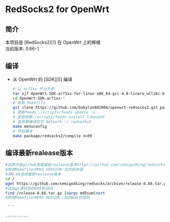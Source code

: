 RedSocks2 for OpenWrt
===

简介
---

 本项目是 [RedSocks2][1] 在 OpenWrt 上的移植  
 当前版本: 0.66-1  
  

编译
---

 - 从 OpenWrt 的 [SDK][S] 编译  

   ```bash
   # 以 ar71xx 平台为例
   tar xjf OpenWrt-SDK-ar71xx-for-linux-x86_64-gcc-4.8-linaro_uClibc-0.9.33.2.tar.bz2
   cd OpenWrt-SDK-ar71xx-*
   # 获取 Makefile
   git clone https://github.com/babylon882004/openwrt-redsocks2.git package/redsocks2
   # 更新feeds ./scripts/feeds update -a
   # 安装依赖./scripts/feeds install libevent
   # 选择要编译的包 Network -> redsocks2
   make menuconfig
   # 开始编译
   make package/redsocks2/compile V=99
   ```
编译最新realease版本
---
   ```bash
   #去原作者github查看最新realease版本https://github.com/semigodking/redsocks/releases
   #修改Makefile中PKG_VERSION:后的版本值
   #将0.66改成最新realease版本
   cd /
   wget https://github.com/semigodking/redsocks/archive/release-0.66.tar.gz
   #找出gz源码包的md5校验码
   find /release-0.66.tar.gz |xargs md5sum|sort
   #修改Makefile中PKG_MD5SUM::后的md5校验码
    
    ```

----------
